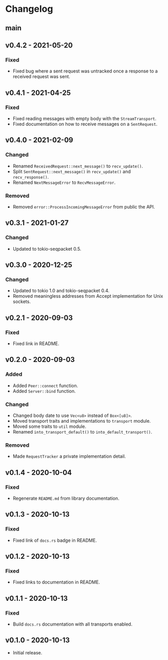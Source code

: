 # Changelog

## main

## v0.4.2 - 2021-05-20
### Fixed
- Fixed bug where a sent request was untracked once a response to a received request was sent.

## v0.4.1 - 2021-04-25
### Fixed
- Fixed reading messages with empty body with the `StreamTransport`.
- Fixed documentation on how to receive messages on a `SentRequest`.

## v0.4.0 - 2021-02-09
### Changed
- Renamed `ReceivedRequest::next_message()` to `recv_update()`.
- Split `SentRequest::next_message()` in `recv_update()` and `recv_response()`.
- Renamed `NextMessageError` to `RecvMessageError`.

### Removed
- Removed `error::ProcessIncomingMessageError` from public the API.

## v0.3.1 - 2021-01-27
### Changed
- Updated to tokio-seqpacket 0.5.

## v0.3.0 - 2020-12-25
### Changed
- Updated to tokio 1.0 and tokio-seqpacket 0.4.
- Removed meaningless addresses from Accept implementation for Unix sockets.

## v0.2.1 - 2020-09-03
### Fixed
- Fixed link in README.

## v0.2.0 - 2020-09-03
### Added
- Added `Peer::connect` function.
- Added `Server::bind` function.

### Changed
- Changed body date to use `Vec<u8>` instead of `Box<[u8]>`.
- Moved transport traits and implementations to `transport` module.
- Moved some traits to `util` module.
- Renamed `into_transport_default()` to `into_default_transport()`.

### Removed
- Made `RequestTracker` a private implementation detail.

## v0.1.4 - 2020-10-04
### Fixed
- Regenerate `README.md` from library documentation.

## v0.1.3 - 2020-10-13
### Fixed
- Fixed link of `docs.rs` badge in README.

## v0.1.2 - 2020-10-13
### Fixed
- Fixed links to documentation in README.

## v0.1.1 - 2020-10-13
### Fixed
- Build `docs.rs` documentation with all transports enabled.

## v0.1.0 - 2020-10-13
- Initial release.
